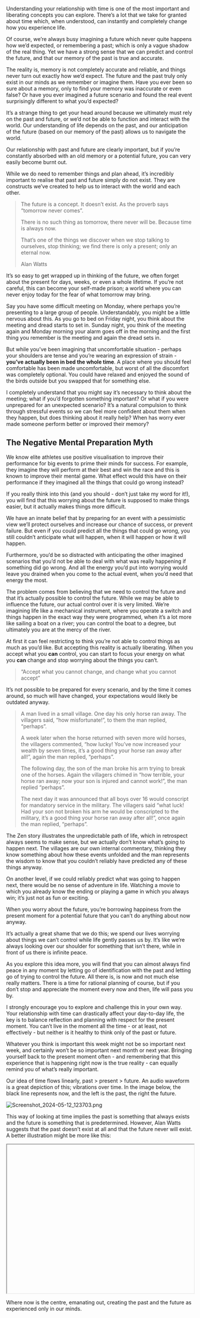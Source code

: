 
Understanding your relationship with time is one of the most important and liberating concepts you can explore. There’s a lot that we take for granted about time which, when understood, can instantly and completely change how you experience life.


Of course, we’re always busy imagining a future which never quite happens how we’d expected, or remembering a past; which is only a vague shadow of the real thing. Yet we have a strong sense that we can predict and control the future, and that our memory of the past is true and accurate.


The reality is, memory is not completely accurate and reliable, and things never turn out exactly how we’d expect. The future and the past truly only exist in our minds as we remember or imagine them. Have you ever been so sure about a memory, only to find your memory was inaccurate or even false? Or have you ever imagined a future scenario and found the real event surprisingly different to what you’d expected?


It’s a strange thing to get your head around because we ultimately must rely on the past and future, or we’d not be able to function and interact with the world. Our understanding of life depends on the past, and our anticipation of the future (based on our memory of the past) allows us to navigate the world.


Our relationship with past and future are clearly important, but if you’re constantly absorbed with an old memory or a potential future, you can very easily become burnt out.


While we do need to remember things and plan ahead, it’s incredibly important to realise that past and future simply do not exist. They are constructs we’ve created to help us to interact with the world and each other.


> The future is a concept. It doesn’t exist. As the proverb says “tomorrow never comes”.  
>   
> There is no such thing as tomorrow, there never will be. Because time is always now.  
>   
> That’s one of the things we discover when we stop talking to ourselves, stop thinking; we find there is only a present; only an eternal now.  
>   
> Alan Watts


It’s so easy to get wrapped up in thinking of the future, we often forget about the present for days, weeks, or even a whole lifetime. If you’re not careful, this can become your self-made prison; a world where you can never enjoy today for the fear of what tomorrow may bring.


Say you have some difficult meeting on Monday, where perhaps you’re presenting to a large group of people. Understandably, you might be a little nervous about this. As you go to bed on Friday night, you think about the meeting and dread starts to set in. Sunday night, you think of the meeting again and Monday morning your alarm goes off in the morning and the first thing you remember is the meeting and again the dread sets in.


But while you’ve been imagining that uncomfortable situation - perhaps your shoulders are tense and you’re wearing an expression of strain - **you’ve actually been in bed the whole time**. A place where you should feel comfortable has been made uncomfortable, but worst of all the discomfort was completely optional. You could have relaxed and enjoyed the sound of the birds outside but you swapped that for something else.


I completely understand that you might say it’s necessary to think about the meeting; what if you’d forgotten something important? Or what if you were unprepared for an unexpected scenario? It’s a natural compulsion to think through stressful events so we can feel more confident about them when they happen, but does thinking about it really help? When has worry ever made someone perform better or improved their memory?


## The Negative Mental Preparation Myth


We know elite athletes use positive visualisation to improve their performance for big events to prime their minds for success. For example, they imagine they will perform at their best and win the race and this is known to improve their mental game. What effect would this have on their performance if they imagined all the things that could go wrong instead?


If you really think into this (and you should - don’t just take my word for it!), you will find that this worrying about the future is supposed to make things easier, but it actually makes things more difficult.


We have an innate belief that by preparing for an event with a pessimistic view we’ll protect ourselves and increase our chance of success, or prevent failure. But even if you could predict all the things that could go wrong, you still couldn’t anticipate what will happen, when it will happen or how it will happen.


Furthermore, you’d be so distracted with anticipating the other imagined scenarios that you’d not be able to deal with what was really happening if something did go wrong. And all the energy you’d put into worrying would leave you drained when you come to the actual event, when you’d need that energy the most.


The problem comes from believing that we need to control the future and that it’s actually possible to control the future. While we may be able to influence the future, our actual control over it is very limited. We’re imagining life like a mechanical instrument, where you operate a switch and things happen in the exact way they were programmed, when it’s a lot more like sailing a boat on a river; you can control the boat to a degree, but ultimately you are at the mercy of the river.


At first it can feel restricting to think you’re not able to control things as much as you’d like. But accepting this reality is actually liberating. When you accept what you **can** control, you can start to focus your energy on what you **can** change and stop worrying about the things you can’t.


> “Accept what you cannot change, and change what you cannot accept”


It’s not possible to be prepared for every scenario, and by the time it comes around, so much will have changed, your expectations would likely be outdated anyway.


> A man lived in a small village. One day his only horse ran away. The villagers said, “how misfortunate!”, to them the man replied, “perhaps”.  
>   
> A week later when the horse returned with seven more wild horses, the villagers commented, “how lucky! You’ve now increased your wealth by seven times, it’s a good thing your horse ran away after all!”, again the man replied, “perhaps”.  
>   
> The following day, the son of the man broke his arm trying to break one of the horses. Again the villagers chimed in “how terrible, your horse ran away; now your son is injured and cannot work!”, the man replied “perhaps”.  
>   
> The next day it was announced that all boys over 16 would conscript for mandatory service in the military. The villagers said “what luck! Had your son not broken his arm he would be conscripted to the military, it’s a good thing your horse ran away after all!”, once again the man replied, “perhaps”.


The Zen story illustrates the unpredictable path of life, which in retrospect always seems to make sense, but we actually don’t know what’s going to happen next. The villages are our own internal commentary, thinking they know something about how these events unfolded and the man represents the wisdom to know that you couldn’t reliably have predicted any of these things anyway.


On another level, if we could reliably predict what was going to happen next, there would be no sense of adventure in life. Watching a movie to which you already know the ending or playing a game in which you always win; it’s just not as fun or exciting.


When you worry about the future, you’re borrowing happiness from the present moment for a potential future that you can’t do anything about now anyway.


It’s actually a great shame that we do this; we spend our lives worrying about things we can’t control while life gently passes us by. It’s like we’re always looking over our shoulder for something that isn’t there, while in front of us there is infinite peace.


As you explore this idea more, you will find that you can almost always find peace in any moment by letting go of identification with the past and letting go of trying to control the future. All there is, is now and not much else really matters. There is a time for rational planning of course, but if you don’t stop and appreciate the moment every now and then, life will pass you by.


I strongly encourage you to explore and challenge this in your own way. Your relationship with time can drastically affect your day-to-day life, the key is to balance reflection and planning with respect for the present moment. You can’t live in the moment all the time - or at least, not effectively - but neither is it healthy to think only of the past or future.


Whatever you think is important this week might not be so important next week, and certainly won’t be so important next month or next year. Bringing yourself back to the present moment often - and remembering that this experience that is happening right now is the true reality - can equally remind you of what’s really important.


Our idea of time flows linearly, past > present > future. An audio waveform is a great depiction of this; vibrations over time. In the image below, the black line represents now, and the left is the past, the right the future.


![Screenshot_2024-05-12_123703.png](https://prod-files-secure.s3.us-west-2.amazonaws.com/3568bf79-8005-488d-be8d-a545a32553ce/f17a4134-0fa5-4b54-bdc1-69c702723108/Screenshot_2024-05-12_123703.png?X-Amz-Algorithm=AWS4-HMAC-SHA256&X-Amz-Content-Sha256=UNSIGNED-PAYLOAD&X-Amz-Credential=AKIAT73L2G45HZZMZUHI%2F20240512%2Fus-west-2%2Fs3%2Faws4_request&X-Amz-Date=20240512T142954Z&X-Amz-Expires=3600&X-Amz-Signature=066d956d846be044f6dc78e545534ffa89ae8c8618138c50498181daa3e5504d&X-Amz-SignedHeaders=host&x-id=GetObject)


This way of looking at time implies the past is something that always exists and the future is something that is predetermined. However, Alan Watts suggests that the past doesn’t exist at all and that the future never will exist. A better illustration might be more like this:


<iframe data-src="http://localhost:3000/proton.html" style="width:100%;height:400px;"></iframe>


Where now is the centre, emanating out, creating the past and the future as experienced only in our minds.

